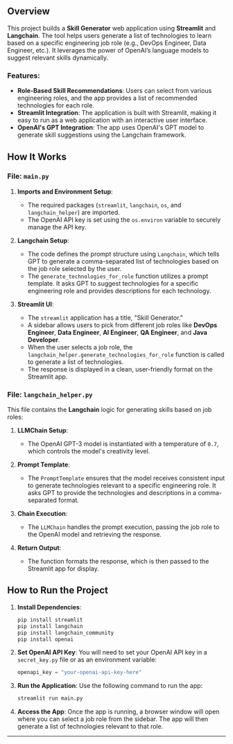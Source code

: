 ## Overview

This project builds a **Skill Generator** web application using **Streamlit** and **Langchain**. The tool helps users generate a list of technologies to learn based on a specific engineering job role (e.g., DevOps Engineer, Data Engineer, etc.). It leverages the power of OpenAI’s language models to suggest relevant skills dynamically.

### Features:
- **Role-Based Skill Recommendations**: Users can select from various engineering roles, and the app provides a list of recommended technologies for each role.
- **Streamlit Integration**: The application is built with Streamlit, making it easy to run as a web application with an interactive user interface.
- **OpenAI's GPT Integration**: The app uses OpenAI's GPT model to generate skill suggestions using the Langchain framework.

## How It Works

### File: `main.py`

1. **Imports and Environment Setup**:
   - The required packages (`streamlit`, `langchain`, `os`, and `langchain_helper`) are imported.
   - The OpenAI API key is set using the `os.environ` variable to securely manage the API key.

2. **Langchain Setup**:
   - The code defines the prompt structure using `Langchain`, which tells GPT to generate a comma-separated list of technologies based on the job role selected by the user.
   - The `generate_technologies_for_role` function utilizes a prompt template. It asks GPT to suggest technologies for a specific engineering role and provides descriptions for each technology.

3. **Streamlit UI**:
   - The `streamlit` application has a title, "Skill Generator."
   - A sidebar allows users to pick from different job roles like **DevOps Engineer**, **Data Engineer**, **AI Engineer**, **QA Engineer**, and **Java Developer**.
   - When the user selects a job role, the `langchain_helper.generate_technologies_for_role` function is called to generate a list of technologies.
   - The response is displayed in a clean, user-friendly format on the Streamlit app.

### File: `langchain_helper.py`

This file contains the **Langchain** logic for generating skills based on job roles:

1. **LLMChain Setup**:
   - The OpenAI GPT-3 model is instantiated with a temperature of `0.7`, which controls the model's creativity level.
   
2. **Prompt Template**:
   - The `PromptTemplate` ensures that the model receives consistent input to generate technologies relevant to a specific engineering role. It asks GPT to provide the technologies and descriptions in a comma-separated format.

3. **Chain Execution**:
   - The `LLMChain` handles the prompt execution, passing the job role to the OpenAI model and retrieving the response.

4. **Return Output**:
   - The function formats the response, which is then passed to the Streamlit app for display.

## How to Run the Project

1. **Install Dependencies**:
   ```bash
   pip install streamlit
   pip install langchain
   pip install langchain_community
   pip install openai
   ```

2. **Set OpenAI API Key**:
   You will need to set your OpenAI API key in a `secret_key.py` file or as an environment variable:
   ```python
   openapi_key = "your-openai-api-key-here"
   ```

3. **Run the Application**:
   Use the following command to run the app:
   ```bash
   streamlit run main.py
   ```

4. **Access the App**:
   Once the app is running, a browser window will open where you can select a job role from the sidebar. The app will then generate a list of technologies relevant to that role.

---
